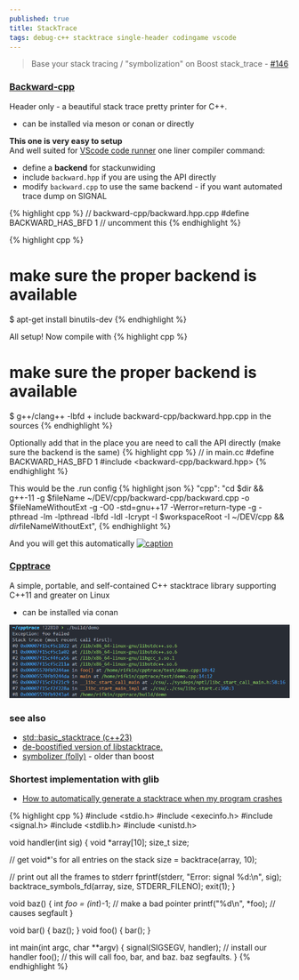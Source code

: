 ```yaml
---
published: true
title: StackTrace
tags: debug-c++ stacktrace single-header codingame vscode
---
```

> Base your stack tracing / "symbolization" on Boost stack_trace - [#146](https://github.com/doctest/doctest/issues/146)

### [Backward-cpp](https://github.com/bombela/backward-cpp?tab=readme-ov-file#backward-cpp-)
Header only - a beautiful stack trace pretty printer for C++.
- can be installed via meson or conan or directly

**This one is very easy to setup**  
And well suited  for  [VScode code runner](https://marketplace.visualstudio.com/items?itemName=formulahendry.code-runner) one liner compiler command:
- define a **backend** for stackunwiding
- include `backward.hpp` if you are using the API directly
- modify `backward.cpp` to use the same backend - if you want automated trace dump on SIGNAL

{% highlight cpp %}
// backward-cpp/backward.hpp.cpp
#define BACKWARD_HAS_BFD 1    // uncomment this
{% endhighlight %}

{% highlight cpp %}
# make sure the proper backend is available
$ apt-get install binutils-dev
{% endhighlight %}

All setup! Now compile with
{% highlight cpp %}
# make sure the proper backend is available
$ g++/clang++ -lbfd + include backward-cpp/backward.hpp.cpp in the sources
{% endhighlight %}

Optionally add that in the place you are need to call the API directly (make sure the backend is the same)
{% highlight cpp %}
// in main.cc
#define BACKWARD_HAS_BFD 1
#include <backward-cpp/backward.hpp>
{% endhighlight %}

This would be the .run config
{% highlight json %}
"cpp": "cd $dir && g++-11 -g $fileName ~/DEV/cpp/backward-cpp/backward.cpp -o $fileNameWithoutExt -g -O0 -std=gnu++17 -Werror=return-type -g -pthread -lm -lpthread -lbfd -ldl -lcrypt -I $workspaceRoot -I ~/DEV/cpp  && $dir$fileNameWithoutExt",
{% endhighlight %}

And you will get this automatically
[![caption](https://github.com/bombela/backward-cpp/raw/master/doc/pretty.png)](https://github.com/bombela/backward-cpp/tree/master?tab=readme-ov-file#backward-cpp-)

### [Cpptrace](https://github.com/jeremy-rifkin/cpptrace?tab=readme-ov-file#cpptrace-)
A simple, portable, and self-contained C++ stacktrace library supporting C++11 and greater on Linux
- can be installed via conan

[![caption](https://github.com/jeremy-rifkin/cpptrace/raw/main/res/from_current.png)](https://github.com/jeremy-rifkin/cpptrace?tab=readme-ov-file#30-second-overview)

### see also

- [std::basic_stacktrace (c++23)](https://en.cppreference.com/w/cpp/utility/basic_stacktrace)
- [de-boostified version of libstacktrace.](https://github.com/eyalroz/stacktrace/)
- [symbolizer (folly)](https://github.com/facebook/folly/tree/main/folly/experimental/symbolizer) - older than boost

### Shortest implementation with glib

- [How to automatically generate a stacktrace when my program crashes](https://stackoverflow.com/questions/77005/how-to-automatically-generate-a-stacktrace-when-my-program-crashes)

{% highlight cpp %}
#include <stdio.h>
#include <execinfo.h>
#include <signal.h>
#include <stdlib.h>
#include <unistd.h>


void handler(int sig) {
  void *array[10];
  size_t size;

  // get void*'s for all entries on the stack
  size = backtrace(array, 10);

  // print out all the frames to stderr
  fprintf(stderr, "Error: signal %d:\n", sig);
  backtrace_symbols_fd(array, size, STDERR_FILENO);
  exit(1);
}

void baz() {
 int *foo = (int*)-1; // make a bad pointer
  printf("%d\n", *foo);       // causes segfault
}

void bar() { baz(); }
void foo() { bar(); }


int main(int argc, char **argv) {
  signal(SIGSEGV, handler);   // install our handler
  foo(); // this will call foo, bar, and baz.  baz segfaults.
}
{% endhighlight %}

